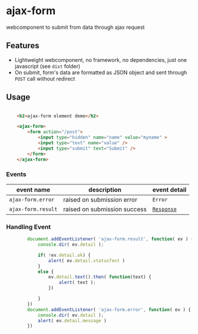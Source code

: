 # ajax-form

webcomponent to submit from data through ajax request

## Features

* Lightweight webcomponent, no framework, no dependencies, just one javascript (see `dist` folder) 
* On submit, form's data are formatted as JSON object and sent through `POST` call without redirect 

## Usage

```html

    <h2>ajax-form element demo</h2>

    <ajax-form>
        <form action="/post">
            <input type="hidden" name="name" value="myname" >
            <input type="text" name="value" />
            <input type="submit" text="Submit" />
        </form>    
    </ajax-form>
```

### Events

event name | description | event detail
---- | ---- | ---
`ajax-form.error` | raised on submission error |  `Error` 
`ajax-form.result` | raised on submission success  | [`Response`](https://developer.mozilla.org/en-US/docs/Web/API/Response)

### Handling Event 

```javascript
        document.addEventListener( 'ajax-form.result', function( ev ) {
            console.dir( ev.detail );

            if( !ev.detail.ok) {
                alert( ev.detail.statusText )
            }
            else {
                ev.detail.text().then( function(text) {
                    alert( text );
                })

            }
        })
        document.addEventListener( 'ajax-form.error', function( ev ) {
            console.dir( ev.detail );
            alert( ev.detail.message )
        })

```
